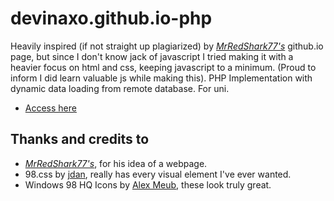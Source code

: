 # devinaxo.github.io-php

Heavily inspired (if not straight up plagiarized) by [_MrRedShark77's_](https://mrredshark77.github.io/) github.io page, but since I don't know jack of javascript I tried making it with a heavier focus on html and css, keeping javascript to a minimum. (Proud to inform I did learn valuable js while making this). PHP Implementation with dynamic data loading from remote database. For uni.
- [Access here](http://devinacho.alwaysdata.net/)

## Thanks and credits to
  * [_MrRedShark77's_](https://mrredshark77.github.io/), for his idea of a webpage.
  * 98.css by [jdan](https://github.com/jdan), really has every visual element I've ever wanted.
  * Windows 98 HQ Icons by [Alex Meub](https://alexmeub.com/), these look truly great.


